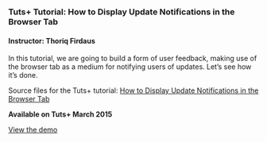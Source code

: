 ### Tuts+ Tutorial: How to Display Update Notifications in the Browser Tab
#### Instructor: Thoriq Firdaus

In this tutorial, we are going to build a form of user feedback, making use of the browser tab as a medium for notifying users of updates. Let’s see how it’s done.

Source files for the Tuts+ tutorial: [How to Display Update Notifications in the Browser Tab](http://webdesign.tutsplus.com/tutorials/how-use-the-browser-tab-to-display-update-notifications--cms-23458)

**Available on Tuts+ March 2015**

[View the demo](http://tutsplus.github.io/tab-notification)

